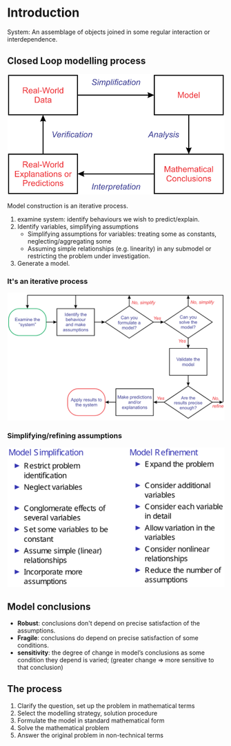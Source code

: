 # Introduction

System: An assemblage of objects joined in some regular interaction or interdependence.



## Closed Loop modelling process
![](img/topic01/closed-loop.png)

Model construction is an iterative process.
1. examine system: identify behaviours we wish to predict/explain.
2. Identify variables, simplifying assumptions
    * Simplifying assumptions for variables: treating some as constants, neglecting/aggregating some
    * Assuming simple relationships (e.g. linearity) in any submodel or restricting the problem under investigation.
3. Generate a model.

### It's an iterative process
![](img/topic01/closed-loop-2.png)

### Simplifying/refining assumptions
![](img/topic01/simplifying.png)



## Model conclusions
* **Robust**: conclusions don't depend on precise satisfaction of the assumptions.
* **Fragile**: conclusions do depend on precise satisfaction of some conditions.
* **sensitivity**: the degree of change in model’s conclusions as some condition they depend
is varied; (greater change => more sensitive to that conclusion)



## The process
1. Clarify the question, set up the problem in mathematical
terms
2. Select the modelling strategy, solution procedure
3. Formulate the model in standard mathematical form
4. Solve the mathematical problem
5. Answer the original problem in non-technical terms
